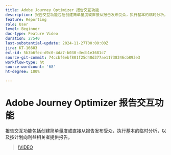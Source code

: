 ```yaml
---
title: Adobe Journey Optimizer 报告交互功能
description: 报告交互功能包括创建简单量度或直接从报告发布受众，执行基本的临时分析，以及按计划向利益相关者提供报告。
feature: Reporting
role: User
level: Beginner
doc-type: Feature Video
duration: 27540
last-substantial-update: 2024-11-27T00:00:00Z
jira: KT-16603
exl-id: 5b3b6fec-d9c0-4da7-b030-decb1e3681c7
source-git-commit: 74ccbf6ebf801f25d48d377ae11738346cb893e3
workflow-type: ht
source-wordcount: '68'
ht-degree: 100%

---
```


# Adobe Journey Optimizer 报告交互功能

报告交互功能包括创建简单量度或直接从报告发布受众，执行基本的临时分析，以及按计划向利益相关者提供报告。

>[!VIDEO](https://video.tv.adobe.com/v/3440615/?learn=on)
